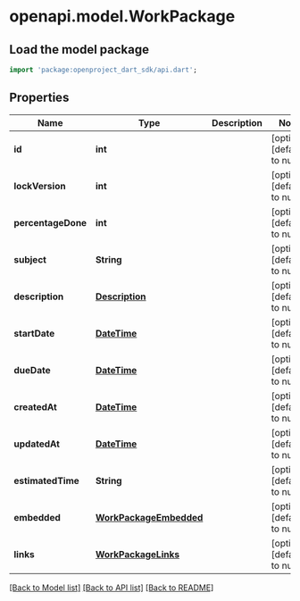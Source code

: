 # openapi.model.WorkPackage

## Load the model package
```dart
import 'package:openproject_dart_sdk/api.dart';
```

## Properties
Name | Type | Description | Notes
------------ | ------------- | ------------- | -------------
**id** | **int** |  | [optional] [default to null]
**lockVersion** | **int** |  | [optional] [default to null]
**percentageDone** | **int** |  | [optional] [default to null]
**subject** | **String** |  | [optional] [default to null]
**description** | [**Description**](Description.md) |  | [optional] [default to null]
**startDate** | [**DateTime**](DateTime.md) |  | [optional] [default to null]
**dueDate** | [**DateTime**](DateTime.md) |  | [optional] [default to null]
**createdAt** | [**DateTime**](DateTime.md) |  | [optional] [default to null]
**updatedAt** | [**DateTime**](DateTime.md) |  | [optional] [default to null]
**estimatedTime** | **String** |  | [optional] [default to null]
**embedded** | [**WorkPackageEmbedded**](WorkPackageEmbedded.md) |  | [optional] [default to null]
**links** | [**WorkPackageLinks**](WorkPackageLinks.md) |  | [optional] [default to null]

[[Back to Model list]](../README.md#documentation-for-models) [[Back to API list]](../README.md#documentation-for-api-endpoints) [[Back to README]](../README.md)


